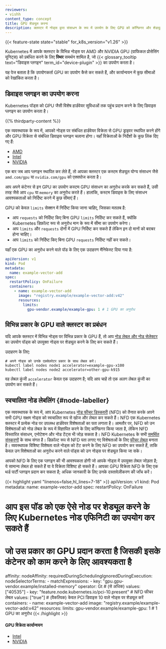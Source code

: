 ```yaml
---
reviewers:
- vishh
content_type: concept
title: GPU शेड्यूल करना
description: क्लस्टर में नोड्स द्वारा संसाधन के रूप में उपयोग के लिए GPU को कॉन्फ़िगर और शेड्यूल करें।
---
```


<!-- overview -->

{{< feature-state state="stable" for_k8s_version="v1.26" >}}

Kubernetes में आपके क्लस्टर के विभिन्न नोड्स पर AMD और NVIDIA GPU (ग्राफिकल प्रोसेसिंग यूनिट्स) को प्रबंधित करने के लिए **स्थिर** समर्थन शामिल है, जो {{< glossary_tooltip text="डिवाइस प्लगइन" term_id="device-plugin" >}} का उपयोग करता है।

यह पेज बताता है कि उपयोगकर्ता GPU का उपयोग कैसे कर सकते हैं, और कार्यान्वयन में कुछ सीमाओं को रेखांकित करता है।

<!-- body -->

## डिवाइस प्लगइन का उपयोग करना

Kubernetes पॉड्स को GPU जैसी विशेष हार्डवेयर सुविधाओं तक पहुंच प्रदान करने के लिए डिवाइस प्लगइन का उपयोग करता है।

{{% thirdparty-content %}}

एक व्यवस्थापक के रूप में, आपको नोड्स पर संबंधित हार्डवेयर विक्रेता से GPU ड्राइवर स्थापित करने होंगे और GPU विक्रेता से संबंधित डिवाइस प्लगइन चलाना होगा। यहाँ विक्रेताओं के निर्देशों के कुछ लिंक दिए गए हैं:

* [AMD](https://github.com/ROCm/k8s-device-plugin#deployment)
* [Intel](https://intel.github.io/intel-device-plugins-for-kubernetes/cmd/gpu_plugin/README.html)
* [NVIDIA](https://github.com/NVIDIA/k8s-device-plugin#quick-start)

एक बार जब आप प्लगइन स्थापित कर लेते हैं, तो आपका क्लस्टर एक कस्टम शेड्यूल योग्य संसाधन जैसे `amd.com/gpu` या `nvidia.com/gpu` को एक्सपोज करता है।

आप अपने कंटेनर से इन GPU का उपयोग कस्टम GPU संसाधन का अनुरोध करके कर सकते हैं, उसी तरह जैसे आप `cpu` या `memory` का अनुरोध करते हैं।
हालांकि, कस्टम डिवाइस के लिए संसाधन आवश्यकताओं को निर्दिष्ट करने में कुछ सीमाएं हैं।

GPU को केवल `limits` सेक्शन में निर्दिष्ट किया जाना चाहिए, जिसका मतलब है:
* आप `requests` को निर्दिष्ट किए बिना GPU `limits` निर्दिष्ट कर सकते हैं, क्योंकि
  Kubernetes डिफ़ॉल्ट रूप से अनुरोध मान के रूप में सीमा का उपयोग करेगा।
* आप `limits` और `requests` दोनों में GPU निर्दिष्ट कर सकते हैं लेकिन इन दो मानों को
  बराबर होना चाहिए।
* आप `limits` को निर्दिष्ट किए बिना GPU `requests` निर्दिष्ट नहीं कर सकते।

यहाँ एक GPU का अनुरोध करने वाले पॉड के लिए एक उदाहरण मैनिफेस्ट दिया गया है:

```yaml
apiVersion: v1
kind: Pod
metadata:
  name: example-vector-add
spec:
  restartPolicy: OnFailure
  containers:
    - name: example-vector-add
      image: "registry.example/example-vector-add:v42"
      resources:
        limits:
          gpu-vendor.example/example-gpu: 1 # 1 GPU का अनुरोध
```

## विभिन्न प्रकार के GPU वाले क्लस्टर का प्रबंधन

यदि आपके क्लस्टर में विभिन्न नोड्स पर विभिन्न प्रकार के GPU हैं, तो आप
[नोड लेबल और नोड सेलेक्टर](/docs/tasks/configure-pod-container/assign-pods-nodes/)
का उपयोग पॉड्स को उपयुक्त नोड्स पर शेड्यूल करने के लिए कर सकते हैं।

उदाहरण के लिए:

```shell
# अपने नोड्स को उनके एक्सेलरेटर प्रकार के साथ लेबल करें।
kubectl label nodes node1 accelerator=example-gpu-x100
kubectl label nodes node2 accelerator=other-gpu-k915
```

वह लेबल कुंजी `accelerator` केवल एक उदाहरण है; यदि आप चाहें तो एक अलग लेबल कुंजी का उपयोग कर सकते हैं।

## स्वचालित नोड लेबलिंग {#node-labeller}

एक व्यवस्थापक के रूप में, आप Kubernetes [नोड फीचर डिस्कवरी](https://github.com/kubernetes-sigs/node-feature-discovery) (NFD) को तैनात करके अपने सभी GPU सक्षम नोड्स को स्वचालित रूप से खोज और लेबल कर सकते हैं।
NFD एक Kubernetes क्लस्टर में प्रत्येक नोड पर उपलब्ध हार्डवेयर विशेषताओं का पता लगाता है।
आमतौर पर, NFD को उन विशेषताओं को नोड लेबल के रूप में विज्ञापित करने के लिए कॉन्फ़िगर किया जाता है, लेकिन NFD विस्तारित संसाधन, एनोटेशन और नोड टेंट्स भी जोड़ सकता है।
NFD Kubernetes के सभी [समर्थित संस्करणों](/releases/version-skew-policy/#supported-versions) के साथ संगत है।
डिफ़ॉल्ट रूप से NFD पता लगाए गए विशेषताओं के लिए [फीचर लेबल](https://kubernetes-sigs.github.io/node-feature-discovery/master/usage/features.html) बनाता है।
व्यवस्थापक विशिष्ट विशेषता वाले नोड्स को टेंट करने के लिए NFD का उपयोग कर सकते हैं, ताकि केवल उन विशेषताओं का अनुरोध करने वाले पॉड्स को उन नोड्स पर शेड्यूल किया जा सके।

आपको NFD के लिए एक प्लगइन की भी आवश्यकता होगी जो आपके नोड्स में उपयुक्त लेबल जोड़ता है; ये सामान्य
लेबल हो सकते हैं या वे विक्रेता विशिष्ट हो सकते हैं। आपका GPU विक्रेता NFD के लिए एक थर्ड पार्टी
प्लगइन प्रदान कर सकता है; अधिक जानकारी के लिए उनके दस्तावेज़ीकरण की जाँच करें।

{{< highlight yaml "linenos=false,hl_lines=7-18" >}}
apiVersion: v1
kind: Pod
metadata:
  name: example-vector-add
spec:
  restartPolicy: OnFailure
  # आप इस पॉड को एक ऐसे नोड पर शेड्यूल करने के लिए Kubernetes नोड एफिनिटी का उपयोग कर सकते हैं
  # जो उस प्रकार का GPU प्रदान करता है जिसकी इसके कंटेनर को काम करने के लिए आवश्यकता है
  affinity:
    nodeAffinity:
      requiredDuringSchedulingIgnoredDuringExecution:
        nodeSelectorTerms:
        - matchExpressions:
          - key: "gpu.gpu-vendor.example/installed-memory"
            operator: Gt # (से अधिक)
            values: ["40535"]
          - key: "feature.node.kubernetes.io/pci-10.present" # NFD फीचर लेबल
            values: ["true"] # (वैकल्पिक) केवल PCI डिवाइस 10 वाले नोड्स पर शेड्यूल करें
  containers:
    - name: example-vector-add
      image: "registry.example/example-vector-add:v42"
      resources:
        limits:
          gpu-vendor.example/example-gpu: 1 # 1 GPU का अनुरोध
{{< /highlight >}}

#### GPU विक्रेता कार्यान्वयन

- [Intel](https://intel.github.io/intel-device-plugins-for-kubernetes/cmd/gpu_plugin/README.html)
- [NVIDIA](https://github.com/NVIDIA/k8s-device-plugin) 